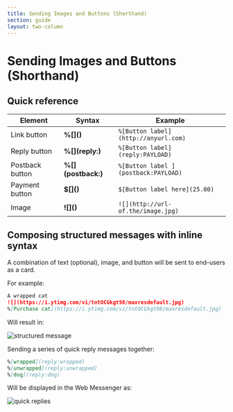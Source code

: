 ```yaml
---
title: Sending Images and Buttons (Shorthand)
section: guide
layout: two-column
---
```


# Sending Images and Buttons (Shorthand)

## Quick reference

Element  | Syntax | Example
--|---|--
 Link button | **%\[]()** | `%[Button label](http://anyurl.com)`
 Reply button | **%\[](reply:)** |  `%[Button label](reply:PAYLOAD)`
 Postback button | **%\[](postback:)**  |  `%[Button label ](postback:PAYLOAD)`
 Payment button | **$\[]()** | `$[Button label here](25.00)`
 Image | **!\[]()** | `![](http://url-of.the/image.jpg)`

## Composing structured messages with inline syntax

A combination of text (optional), image, and button will be sent to end-users as a card.

For example:

```markdown
A wrapped cat
![](https://i.ytimg.com/vi/tntOCGkgt98/maxresdefault.jpg)
%[Purchase cat](https://i.ytimg.com/vi/tntOCGkgt98/maxresdefault.jpg)
```

Will result in:

![structured message](/images/card.png)


Sending a series of quick reply messages together:

```markdown
%[wrapped](reply:wrapped)
%[unwrapped](reply:unwrapped)
%[dog](reply:dog)
```

Will be displayed in the Web Messenger as:

![quick replies](/images/reply-options.png)
